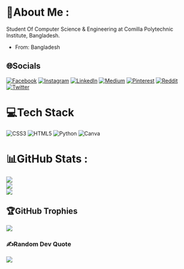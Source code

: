 # 💫About Me :
Student Of Computer Science & Engineering at Comilla Polytechnic Institute, Bangladesh.
- From: Bangladesh

## 🌐Socials
[![Facebook](https://img.shields.io/badge/Facebook-%231877F2.svg?logo=Facebook&logoColor=white)](https://facebook.com/aaarajuan) [![Instagram](https://img.shields.io/badge/Instagram-%23E4405F.svg?logo=Instagram&logoColor=white)](https://instagram.com/aaarajuan) [![LinkedIn](https://img.shields.io/badge/LinkedIn-%230077B5.svg?logo=linkedin&logoColor=white)](https://linkedin.com/in/aaarajuan) [![Medium](https://img.shields.io/badge/Medium-12100E?logo=medium&logoColor=white)](https://medium.com/@aaarajuan) [![Pinterest](https://img.shields.io/badge/Pinterest-%23E60023.svg?logo=Pinterest&logoColor=white)](https://pinterest.com/aaarajuan) [![Reddit](https://img.shields.io/badge/Reddit-%23FF4500.svg?logo=Reddit&logoColor=white)](https://reddit.com/user/aaarajuan) [![Twitter](https://img.shields.io/badge/Twitter-%231DA1F2.svg?logo=Twitter&logoColor=white)](https://twitter.com/aaarajaun) 

# 💻Tech Stack
![CSS3](https://img.shields.io/badge/css3-%231572B6.svg?style=plastic&logo=css3&logoColor=white) ![HTML5](https://img.shields.io/badge/html5-%23E34F26.svg?style=plastic&logo=html5&logoColor=white) ![Python](https://img.shields.io/badge/python-3670A0?style=plastic&logo=python&logoColor=ffdd54) ![Canva](https://img.shields.io/badge/Canva-%2300C4CC.svg?style=plastic&logo=Canva&logoColor=white)
# 📊GitHub Stats :
![](https://github-readme-stats.vercel.app/api?username=aaarajuan&theme=blueberry&hide_border=false&include_all_commits=false&count_private=false)<br/>
![](https://github-readme-streak-stats.herokuapp.com/?user=aaarajuan&theme=blueberry&hide_border=false)<br/>
![](https://github-readme-stats.vercel.app/api/top-langs/?username=aaarajuan&theme=blueberry&hide_border=false&include_all_commits=false&count_private=false&layout=compact)

## 🏆GitHub Trophies
![](https://github-profile-trophy.vercel.app/?username=aaarajuan&theme=tokyonight&no-frame=true&no-bg=true&margin-w=4)

### ✍️Random Dev Quote
![](https://quotes-github-readme.vercel.app/api?type=horizontal&theme=radical)
